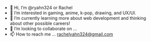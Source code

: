 - 👋 Hi, I’m @ryahn324 or Rachel
- 👀 I’m interested in gaming, anime, k-pop, drawing, and UX/UI.
- 🌱 I’m currently learning more about web development and thinking about other possible careers!
- 💞️ I’m looking to collaborate on ...
- 📫 How to reach me ... rachelyahn324@gmail.com

<!---
ryahn324/ryahn324 is a ✨ special ✨ repository because its `README.md` (this file) appears on your GitHub profile.
You can click the Preview link to take a look at your changes.
--->
